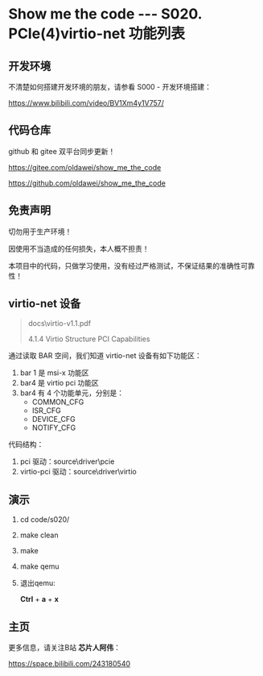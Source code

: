 # Show me the code --- S020. PCIe(4)virtio-net 功能列表

## 开发环境

不清楚如何搭建开发环境的朋友，请参看 S000 - 开发环境搭建：

https://www.bilibili.com/video/BV1Xm4y1V757/



## 代码仓库

github 和 gitee 双平台同步更新！

https://gitee.com/oldawei/show_me_the_code

https://github.com/oldawei/show_me_the_code



## 免责声明

切勿用于生产环境！

因使用不当造成的任何损失，本人概不担责！

本项目中的代码，只做学习使用，没有经过严格测试，不保证结果的准确性可靠性！



## virtio-net 设备

> docs\virtio-v1.1.pdf
>
> 4.1.4 Virtio Structure PCI Capabilities

通过读取 BAR 空间，我们知道 virtio-net 设备有如下功能区：

1. bar 1 是 msi-x 功能区
2. bar4 是 virtio pci 功能区
3. bar4 有 4 个功能单元，分别是：
   - COMMON_CFG
   - ISR_CFG
   - DEVICE_CFG
   - NOTIFY_CFG
   
   

代码结构：

1. pci 驱动：source\driver\pcie
2. virtio-pci 驱动：source\driver\virtio



## 演示

1. cd code/s020/

2. make clean

3. make

4. make qemu

5. 退出qemu: 

   **Ctrl** + **a** + **x**



## 主页

更多信息，请关注B站 **芯片人阿伟**：

https://space.bilibili.com/243180540



